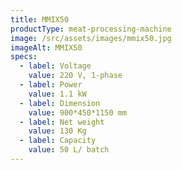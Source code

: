 ```yaml
---
title: MMIX50
productType: meat-processing-machine
image: /src/assets/images/mmix50.jpg
imageAlt: MMIX50
specs:
  - label: Voltage
    value: 220 V, 1-phase
  - label: Power
    value: 1.1 kW
  - label: Dimension
    value: 900*450*1150 mm
  - label: Net weight
    value: 130 Kg
  - label: Capacity
    value: 50 L/ batch
---
```

